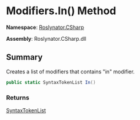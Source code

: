 # Modifiers\.In\(\) Method

**Namespace**: [Roslynator.CSharp](../../README.md)

**Assembly**: Roslynator\.CSharp\.dll

## Summary

Creates a list of modifiers that contains "in" modifier\.

```csharp
public static SyntaxTokenList In()
```

### Returns

[SyntaxTokenList](https://docs.microsoft.com/en-us/dotnet/api/microsoft.codeanalysis.syntaxtokenlist)

